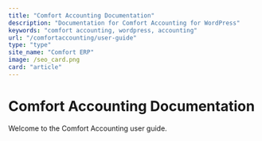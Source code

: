 ```yaml
---
title: "Comfort Accounting Documentation"
description: "Documentation for Comfort Accounting for WordPress"
keywords: "comfort accounting, wordpress, accounting"
url: "/comfortaccounting/user-guide"
type: "type"
site_name: "Comfort ERP"
image: /seo_card.png
card: "article"
---
```


# Comfort Accounting Documentation

Welcome to the Comfort Accounting user guide.


